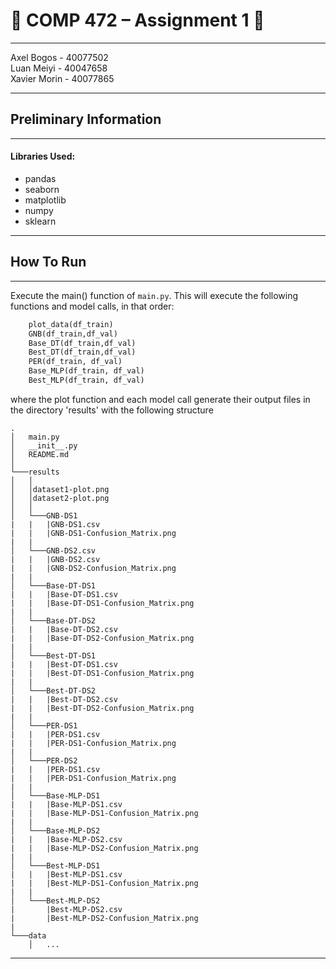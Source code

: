# :beers: COMP 472 – Assignment 1 :tiger:

---

Axel Bogos - 40077502 <br>
Luan Meiyi - 40047658 <br>
Xavier Morin - 40077865

---

## Preliminary Information

---
#### Libraries Used:
* pandas
* seaborn
* matplotlib
* numpy
* sklearn 
---

## How To Run 

---

Execute the main() function of ```main.py```. This will execute the following functions and model calls, in that order: 
```python
    plot_data(df_train)
    GNB(df_train,df_val)
    Base_DT(df_train,df_val)
    Best_DT(df_train,df_val)
    PER(df_train, df_val)
    Base_MLP(df_train, df_val)
    Best_MLP(df_train, df_val)
```
where the plot function and each model call generate their output files in the directory 'results' with the following structure
```
.
│   main.py
│   __init__.py    
│   README.md
│
└───results
│   │
│   │dataset1-plot.png
│   │dataset2-plot.png
│   │
│   └───GNB-DS1
|   |   |GNB-DS1.csv
|   |   |GNB-DS1-Confusion_Matrix.png
|   |
│   └───GNB-DS2.csv
|   |   |GNB-DS2.csv
|   |   |GNB-DS2-Confusion_Matrix.png
|   |   
│   └───Base-DT-DS1
|   |   |Base-DT-DS1.csv
|   |   |Base-DT-DS1-Confusion_Matrix.png
|   |   
│   └───Base-DT-DS2
|   |   |Base-DT-DS2.csv
|   |   |Base-DT-DS2-Confusion_Matrix.png
|   |   
│   └───Best-DT-DS1
|   |   |Best-DT-DS1.csv
|   |   |Best-DT-DS1-Confusion_Matrix.png
|   |   
│   └───Best-DT-DS2
|   |   |Best-DT-DS2.csv
|   |   |Best-DT-DS2-Confusion_Matrix.png
|   |   
│   └───PER-DS1
|   |   |PER-DS1.csv
|   |   |PER-DS1-Confusion_Matrix.png
|   |   
│   └───PER-DS2
|   |   |PER-DS1.csv
|   |   |PER-DS1-Confusion_Matrix.png
|   |   
│   └───Base-MLP-DS1
|   |   |Base-MLP-DS1.csv
|   |   |Base-MLP-DS1-Confusion_Matrix.png
|   |   
│   └───Base-MLP-DS2
|   |   |Base-MLP-DS2.csv
|   |   |Base-MLP-DS2-Confusion_Matrix.png
|   |   
│   └───Best-MLP-DS1
|   |   |Best-MLP-DS1.csv
|   |   |Best-MLP-DS1-Confusion_Matrix.png
|   |   
│   └───Best-MLP-DS2
|       |Best-MLP-DS2.csv
|       |Best-MLP-DS2-Confusion_Matrix.png
|   
└───data
    │   ...
```
---

